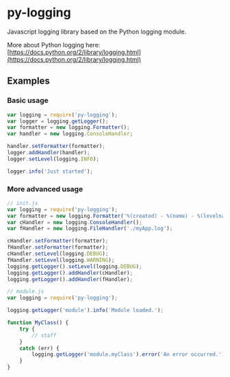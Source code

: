 # py-logging
Javascript logging library based on the Python logging module.

More about Python logging here: [https://docs.python.org/2/library/logging.html](https://docs.python.org/2/library/logging.html)

## Examples

### Basic usage

```javascript
var logging = require('py-logging');
var logger = logging.getLogger();
var formatter = new logging.Formatter();
var handler = new logging.ConsoleHandler;

handler.setFormatter(formatter);
logger.addHandler(handler);
logger.setLevel(logging.INFO);

logger.info('Just started');
```

### More advanced usage

```javascript
// init.js
var logging = require('py-logging');
var formatter = new logging.Formatter('%(created) - %(name) - %(levelname) - %(message)', '%Y-%m-%d %H:%M:%S');
var cHandler = new logging.ConsoleHandler();
var fHandler = new logging.FileHandler('./myApp.log');

cHandler.setFormatter(formatter);
fHandler.setFormatter(formatter);
cHandler.setLevel(logging.DEBUG);
fHandler.setLevel(logging.WARNING);
logging.getLogger().setLevel(logging.DEBUG);
logging.getLogger().addHandler(cHandler);
logging.getLogger().addHandler(fHandler);
```
```javascript
// module.js
var logging = require('py-logging');

logging.getLogger('module').info('Module loaded.');

function MyClass() {
	try {
		// staff
	}
	catch (err) {
		logging.getLogger('module.myClass').error('An error occurred.');
	}
}

```
